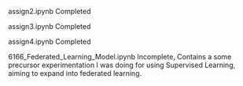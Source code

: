 
assign2.ipynb
Completed

assign3.ipynb
Completed

assign4.ipynb
Completed

6166_Federated_Learning_Model.ipynb
Incomplete, Contains a some precursor experimentation I was doing for using Supervised Learning, aiming to expand into federated learning.
